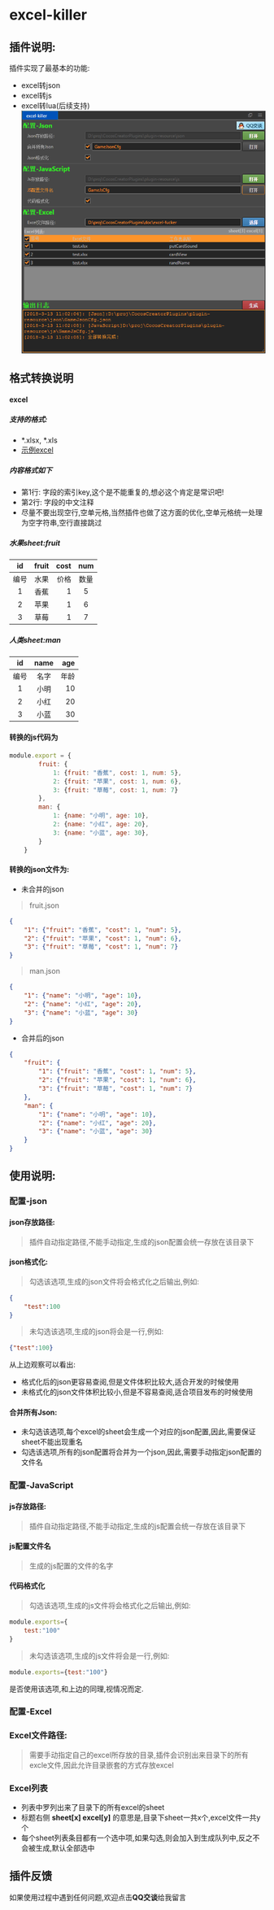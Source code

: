 # excel-killer
## 插件说明:
插件实现了最基本的功能:
- excel转json
- excel转js
- excel转lua(后续支持)
![](../../doc/excel-killer/scene.png)
## 格式转换说明
#### excel
##### 支持的格式:
- *.xlsx, *.xls
- [示例excel](../../doc/excel-killer/test.xlsx)
##### 内容格式如下
- 第1行: 字段的索引key,这个是不能重复的,想必这个肯定是常识吧!
- 第2行: 字段的中文注释
- 尽量不要出现空行,空单元格,当然插件也做了这方面的优化,空单元格统一处理为空字符串,空行直接跳过
##### 水果sheet:fruit
|id| fruit        | cost      |   num    |
|:----: | :----:    | -----:  | :----: |
|编号| 水果        | 价格    |  数量  |
|1| 香蕉        | 1      |   5    |
|2| 苹果        | 1      |   6    |
|3| 草莓        | 1      |   7    |
##### 人类sheet:man
|id| name        | age         |
|:----: | :----:    | -----:    |
|编号| 名字        | 年龄       |
|1| 小明       | 10           |
|2| 小红        | 20         |
|3| 小蓝        | 30          |


#### 转换的js代码为
```javascript
module.export = {
        fruit: {
            1: {fruit: "香蕉", cost: 1, num: 5},
            2: {fruit: "苹果", cost: 1, num: 6},
            3: {fruit: "草莓", cost: 1, num: 7}
        },
        man: {
            1: {name: "小明", age: 10},
            2: {name: "小红", age: 20},
            3: {name: "小蓝", age: 30},
        }
    }
```
#### 转换的json文件为:
- 未合并的json
> fruit.json
```json
{
    "1": {"fruit": "香蕉", "cost": 1, "num": 5},
    "2": {"fruit": "苹果", "cost": 1, "num": 6},
    "3": {"fruit": "草莓", "cost": 1, "num": 7}
}
```
> man.json
```json
{
    "1": {"name": "小明", "age": 10},
    "2": {"name": "小红", "age": 20},
    "3": {"name": "小蓝", "age": 30}
}
```
- 合并后的json
```json
{
    "fruit": {
        "1": {"fruit": "香蕉", "cost": 1, "num": 5},
        "2": {"fruit": "苹果", "cost": 1, "num": 6},
        "3": {"fruit": "草莓", "cost": 1, "num": 7}
    },
    "man": {
        "1": {"name": "小明", "age": 10},
        "2": {"name": "小红", "age": 20},
        "3": {"name": "小蓝", "age": 30}
    }
}
```


## 使用说明:
### 配置-json
#### json存放路径:
> 插件自动指定路径,不能手动指定,生成的json配置会统一存放在该目录下

#### json格式化:
> 勾选该选项,生成的json文件将会格式化之后输出,例如:
```json
{
    "test":100
}
```
>未勾选该选项,生成的json将会是一行,例如:
```json
{"test":100}
```
从上边观察可以看出:
- 格式化后的json更容易查阅,但是文件体积比较大,适合开发的时候使用
- 未格式化的json文件体积比较小,但是不容易查阅,适合项目发布的时候使用
#### 合并所有Json:
- 未勾选该选项,每个excel的sheet会生成一个对应的json配置,因此,需要保证sheet不能出现重名
- 勾选该选项,所有的json配置将合并为一个json,因此,需要手动指定json配置的文件名

### 配置-JavaScript
#### js存放路径:
> 插件自动指定路径,不能手动指定,生成的js配置会统一存放在该目录下
#### js配置文件名
> 生成的js配置的文件的名字
#### 代码格式化
> 勾选该选项,生成的js文件将会格式化之后输出,例如:
```javascript
module.exports={
    test:"100"
}
```
> 未勾选该选项,生成的js文件将会是一行,例如:
```javascript
module.exports={test:"100"}
```
是否使用该选项,和上边的同理,视情况而定.
### 配置-Excel
### Excel文件路径:
> 需要手动指定自己的excel所存放的目录,插件会识别出来目录下的所有excle文件,因此允许目录嵌套的方式存放excel
### Excel列表
- 列表中罗列出来了目录下的所有excel的sheet
- 标题右侧 **sheet[x] excel[y]** 的意思是,目录下sheet一共x个,excel文件一共y个
- 每个sheet列表条目都有一个选中项,如果勾选,则会加入到生成队列中,反之不会被生成,默认全部选中

## 插件反馈
如果使用过程中遇到任何问题,欢迎点击**QQ交谈**给我留言

